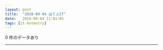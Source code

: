 ```yaml
---
layout: post
title:  "2018-09-04 はてぶIT"
date:   2018-09-04 11:01:05
tags: [it-hotentry]
---
```

0 件のデータあり

<hr>
